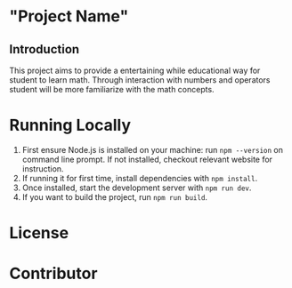 # "Project Name"

## Introduction
This project aims to provide a entertaining while educational way for student to learn math. Through interaction with numbers and operators student will be more familiarize with the math concepts.

# Running Locally
1. First ensure Node.js is installed on your machine: run `npm --version` on command line prompt. If not installed, checkout relevant website for instruction.
2. If running it for first time, install dependencies with `npm install`.
3. Once installed, start the development server with `npm run dev`.
4. If you want to build the project, run `npm run build`.
# License

# Contributor
